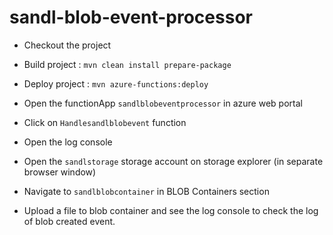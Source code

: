 # sandl-blob-event-processor
* Checkout the project
* Build project : `mvn clean install prepare-package`
* Deploy project : `mvn azure-functions:deploy`

* Open the functionApp `sandlblobeventprocessor` in azure web portal
* Click on `Handlesandlblobevent` function
* Open the log console

* Open the `sandlstorage` storage account on storage explorer (in separate browser window)
* Navigate to `sandlblobcontainer` in BLOB Containers section
* Upload a file to blob container and see the log console to check the log of blob created event.
